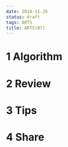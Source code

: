 ```yaml
---
date: 2018-11-26
status: draft
tags: ARTS
title: ARTS(07)
---
```


# 1 Algorithm
# 2 Review
# 3 Tips
# 4 Share

